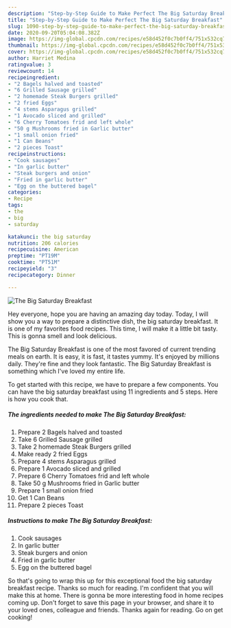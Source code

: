 ```yaml
---
description: "Step-by-Step Guide to Make Perfect The Big Saturday Breakfast"
title: "Step-by-Step Guide to Make Perfect The Big Saturday Breakfast"
slug: 1090-step-by-step-guide-to-make-perfect-the-big-saturday-breakfast
date: 2020-09-20T05:04:08.382Z
image: https://img-global.cpcdn.com/recipes/e58d452f0c7b0ff4/751x532cq70/the-big-saturday-breakfast-recipe-main-photo.jpg
thumbnail: https://img-global.cpcdn.com/recipes/e58d452f0c7b0ff4/751x532cq70/the-big-saturday-breakfast-recipe-main-photo.jpg
cover: https://img-global.cpcdn.com/recipes/e58d452f0c7b0ff4/751x532cq70/the-big-saturday-breakfast-recipe-main-photo.jpg
author: Harriet Medina
ratingvalue: 3
reviewcount: 14
recipeingredient:
- "2 Bagels halved and toasted"
- "6 Grilled Sausage grilled"
- "2 homemade Steak Burgers grilled"
- "2 fried Eggs"
- "4 stems Asparagus grilled"
- "1 Avocado sliced and grilled"
- "6 Cherry Tomatoes frid and left whole"
- "50 g Mushrooms fried in Garlic butter"
- "1 small onion fried"
- "1 Can Beans"
- "2 pieces Toast"
recipeinstructions:
- "Cook sausages"
- "In garlic butter"
- "Steak burgers and onion"
- "Fried in garlic butter"
- "Egg on the buttered bagel"
categories:
- Recipe
tags:
- the
- big
- saturday

katakunci: the big saturday 
nutrition: 206 calories
recipecuisine: American
preptime: "PT19M"
cooktime: "PT51M"
recipeyield: "3"
recipecategory: Dinner

---
```



![The Big Saturday Breakfast](https://img-global.cpcdn.com/recipes/e58d452f0c7b0ff4/751x532cq70/the-big-saturday-breakfast-recipe-main-photo.jpg)

Hey everyone, hope you are having an amazing day today. Today, I will show you a way to prepare a distinctive dish, the big saturday breakfast. It is one of my favorites food recipes. This time, I will make it a little bit tasty. This is gonna smell and look delicious.



The Big Saturday Breakfast is one of the most favored of current trending meals on earth. It is easy, it is fast, it tastes yummy. It's enjoyed by millions daily. They're fine and they look fantastic. The Big Saturday Breakfast is something which I've loved my entire life.


To get started with this recipe, we have to prepare a few components. You can have the big saturday breakfast using 11 ingredients and 5 steps. Here is how you cook that.

<!--inarticleads1-->

##### The ingredients needed to make The Big Saturday Breakfast:

1. Prepare 2 Bagels halved and toasted
1. Take 6 Grilled Sausage grilled
1. Take 2 homemade Steak Burgers grilled
1. Make ready 2 fried Eggs
1. Prepare 4 stems Asparagus grilled
1. Prepare 1 Avocado sliced and grilled
1. Prepare 6 Cherry Tomatoes frid and left whole
1. Take 50 g Mushrooms fried in Garlic butter
1. Prepare 1 small onion fried
1. Get 1 Can Beans
1. Prepare 2 pieces Toast




<!--inarticleads2-->

##### Instructions to make The Big Saturday Breakfast:

1. Cook sausages
1. In garlic butter
1. Steak burgers and onion
1. Fried in garlic butter
1. Egg on the buttered bagel




So that's going to wrap this up for this exceptional food the big saturday breakfast recipe. Thanks so much for reading. I'm confident that you will make this at home. There is gonna be more interesting food in home recipes coming up. Don't forget to save this page in your browser, and share it to your loved ones, colleague and friends. Thanks again for reading. Go on get cooking!
